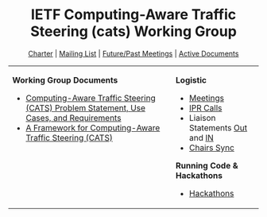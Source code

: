 <div align="center">
    
# IETF Computing-Aware Traffic Steering (cats) Working Group

[Charter](https://datatracker.ietf.org/wg/cats/about/) | [Mailing List](https://mailarchive.ietf.org/arch/browse/cats/) | [Future/Past Meetings](https://datatracker.ietf.org/wg/cats/meetings/) | [Active Documents](https://datatracker.ietf.org/wg/cats/documents/)
</div>

<div align="center">
<table><tbody><tr><td valign="top">
   
**Working Group Documents**

- [Computing-Aware Traffic Steering (CATS) Problem Statement, Use Cases, and Requirements](https://github.com/ietf-wg-cats/draft-ietf-cats-usecases-requirements)
- [A Framework for Computing-Aware Traffic Steering (CATS)](https://github.com/ietf-wg-cats/CATS-framework)
    
</td><td valign="top">
   
**Logistic**

- [Meetings](https://github.com/ietf-wg-cats/IETF-Meetings)
- [IPR Calls](https://github.com/ietf-wg-cats/Logistic/tree/main/ipr-poll-cfa)
- Liaison Statements [Out](https://github.com/ietf-wg-cats/Liaison-Statements-Out) and [IN](https://github.com/ietf-wg-cats/Liaison-Statements-In)
- [Chairs Sync](https://github.com/ietf-wg-cats/Logistic/blob/main/Chairs-Sync-Meeting-Points.md)
    
**Running Code & Hackathons**
    
- [Hackathons](https://github.com/ietf-wg-cats/Misc/wiki/CATS%E2%80%90related-Hackathons)
    
</td></tr></tbody></table>
</div>
